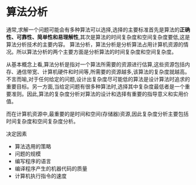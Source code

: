 # 算法分析

通常,求解一个问题可能会有多种算法可以选择,选择的主要标准首先是算法的**正确性、可靠性、简单性和易理解性**,其次是算法的时间复杂度和空间复杂度要低,这是算法分析技术的主要内容。 算法分析，算法分析是分析算法占用计算机资源的情况。所以算法分析的两个主要方面是分析算法的时间复杂度和空间复杂度。

从基本概念上看,算法分析是指对一个算法所需要的资源进行估算,这些资源包括内存、通信带宽、计算机硬件和时间等,所需要的资源越多,该算法的复杂度就越高。不言而喻,对于任何给定的问题,设计出复杂度尽可能低的算法是设计算法时追求的重要目标。另一方面,当给定问题有很多种算法时,选择其中复杂度最低者是一个重要准则。因此,算法的复杂度分析对算法的设计和选择有重要的指导意义和实用价值。

而在计算机资源中,最重要的是时间和空间(存储器)资源,因此复杂度分析主要包括时间复杂度和空间复杂度分析。





决定因素

+ 算法选用的策略
+ 问题的规模
+ 编写程序的语言
+ 编译程序产生的机器代码的质量
+ 计算机执行指令的速度